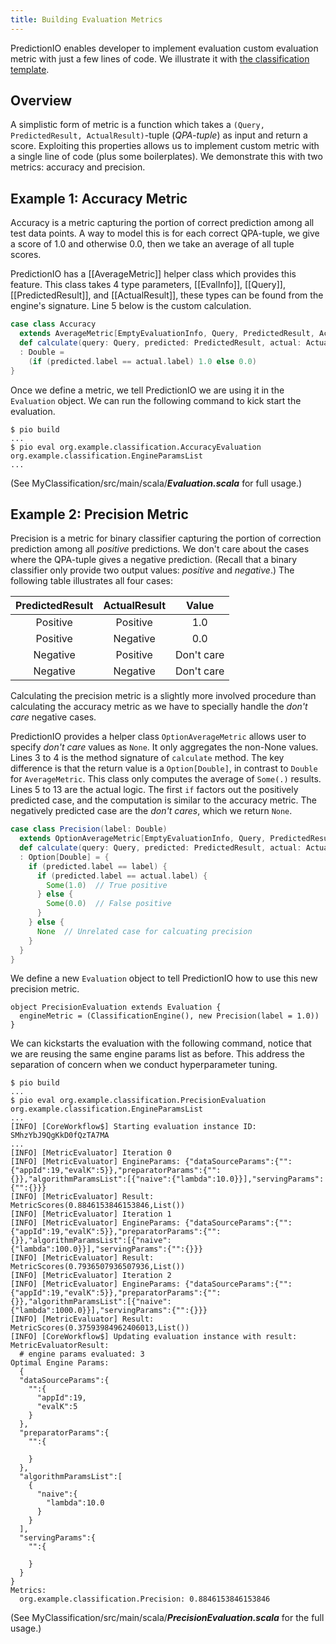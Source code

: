 ```yaml
---
title: Building Evaluation Metrics
---
```


<!--
Licensed to the Apache Software Foundation (ASF) under one or more
contributor license agreements.  See the NOTICE file distributed with
this work for additional information regarding copyright ownership.
The ASF licenses this file to You under the Apache License, Version 2.0
(the "License"); you may not use this file except in compliance with
the License.  You may obtain a copy of the License at

    http://www.apache.org/licenses/LICENSE-2.0

Unless required by applicable law or agreed to in writing, software
distributed under the License is distributed on an "AS IS" BASIS,
WITHOUT WARRANTIES OR CONDITIONS OF ANY KIND, either express or implied.
See the License for the specific language governing permissions and
limitations under the License.
-->

PredictionIO enables developer to implement evaluation custom evaluation
metric with just a few lines of code.
We illustrate it with [the classification
template](/templates/classification/quickstart/).

## Overview

A simplistic form of metric is a function which takes a
`(Query, PredictedResult, ActualResult)`-tuple (*QPA-tuple*) as input
and return a score.
Exploiting this properties allows us to implement custom metric with a single
line of code (plus some boilerplates). We demonstrate this with two metrics:
accuracy and precision.

<!--
(Note: This simple form may not be able to handle metrics which require
multi-stage computation, for example root-mean-square-error.)
-->


## Example 1: Accuracy Metric

Accuracy is a metric capturing
the portion of correct prediction among all test data points. A way
to model this is for each correct QPA-tuple, we give a score of 1.0 and
otherwise 0.0, then we take an average of all tuple scores.

PredictionIO has a [[AverageMetric]] helper class which provides this feature.
This class takes 4 type parameters, [[EvalInfo]], [[Query]],
[[PredictedResult]], and
[[ActualResult]], these types can be found from the engine's signature.
Line 5 below is the custom calculation.

```scala
case class Accuracy
  extends AverageMetric[EmptyEvaluationInfo, Query, PredictedResult, ActualResult] {
  def calculate(query: Query, predicted: PredictedResult, actual: ActualResult)
  : Double =
    (if (predicted.label == actual.label) 1.0 else 0.0)
}
```

Once we define a metric, we tell PredictionIO we are using it in the `Evaluation`
object. We can run the following command to kick start the evaluation.

```
$ pio build
...
$ pio eval org.example.classification.AccuracyEvaluation org.example.classification.EngineParamsList
...
```

(See MyClassification/src/main/scala/***Evaluation.scala*** for full usage.)


## Example 2: Precision Metric

Precision is a metric for binary classifier
capturing the portion of correction prediction among
all *positive* predictions.
We don't care about the cases where the QPA-tuple gives a negative prediction.
(Recall that a binary classifier only provide two output values: *positive* and
*negative*.)
The following table illustrates all four cases:

| PredictedResult | ActualResult | Value |
| :----: | :----: | :----: |
| Positive | Positive | 1.0 |
| Positive | Negative | 0.0 |
| Negative | Positive | Don't care |
| Negative | Negative | Don't care |

Calculating the precision metric is a slightly more involved procedure than
calculating the accuracy metric as we have to specially handle the *don't care*
negative cases.

PredictionIO provides a helper class `OptionAverageMetric` allows user to
specify *don't care* values as `None`. It only aggregates the non-None values.
Lines 3 to 4 is the method signature of `calculate` method. The key difference
is that the return value is a `Option[Double]`, in contrast to `Double` for
`AverageMetric`. This class only computes the average of `Some(.)` results.
Lines 5 to 13 are the actual logic. The first `if` factors out the
positively predicted case, and the computation is similar to the accuracy
metric. The negatively predicted case are the *don't cares*, which we return
`None`.

```scala
case class Precision(label: Double)
  extends OptionAverageMetric[EmptyEvaluationInfo, Query, PredictedResult, ActualResult] {
  def calculate(query: Query, predicted: PredictedResult, actual: ActualResult)
  : Option[Double] = {
    if (predicted.label == label) {
      if (predicted.label == actual.label) {
        Some(1.0)  // True positive
      } else {
        Some(0.0)  // False positive
      }
    } else {
      None  // Unrelated case for calcuating precision
    }
  }
}
```

We define a new `Evaluation` object to tell PredictionIO how to use this
new precision metric.

```
object PrecisionEvaluation extends Evaluation {
  engineMetric = (ClassificationEngine(), new Precision(label = 1.0))
}
```

We can kickstarts the evaluation with the following command, notice that
we are reusing the same engine params list as before. This address the
separation of concern when we conduct hyperparameter tuning.

```
$ pio build
...
$ pio eval org.example.classification.PrecisionEvaluation org.example.classification.EngineParamsList
...
[INFO] [CoreWorkflow$] Starting evaluation instance ID: SMhzYbJ9QgKkD0fQzTA7MA
...
[INFO] [MetricEvaluator] Iteration 0
[INFO] [MetricEvaluator] EngineParams: {"dataSourceParams":{"":{"appId":19,"evalK":5}},"preparatorParams":{"":{}},"algorithmParamsList":[{"naive":{"lambda":10.0}}],"servingParams":{"":{}}}
[INFO] [MetricEvaluator] Result: MetricScores(0.8846153846153846,List())
[INFO] [MetricEvaluator] Iteration 1
[INFO] [MetricEvaluator] EngineParams: {"dataSourceParams":{"":{"appId":19,"evalK":5}},"preparatorParams":{"":{}},"algorithmParamsList":[{"naive":{"lambda":100.0}}],"servingParams":{"":{}}}
[INFO] [MetricEvaluator] Result: MetricScores(0.7936507936507936,List())
[INFO] [MetricEvaluator] Iteration 2
[INFO] [MetricEvaluator] EngineParams: {"dataSourceParams":{"":{"appId":19,"evalK":5}},"preparatorParams":{"":{}},"algorithmParamsList":[{"naive":{"lambda":1000.0}}],"servingParams":{"":{}}}
[INFO] [MetricEvaluator] Result: MetricScores(0.37593984962406013,List())
[INFO] [CoreWorkflow$] Updating evaluation instance with result: MetricEvaluatorResult:
  # engine params evaluated: 3
Optimal Engine Params:
  {
  "dataSourceParams":{
    "":{
      "appId":19,
      "evalK":5
    }
  },
  "preparatorParams":{
    "":{

    }
  },
  "algorithmParamsList":[
    {
      "naive":{
        "lambda":10.0
      }
    }
  ],
  "servingParams":{
    "":{

    }
  }
}
Metrics:
  org.example.classification.Precision: 0.8846153846153846
```

(See MyClassification/src/main/scala/***PrecisionEvaluation.scala*** for
the full usage.)
